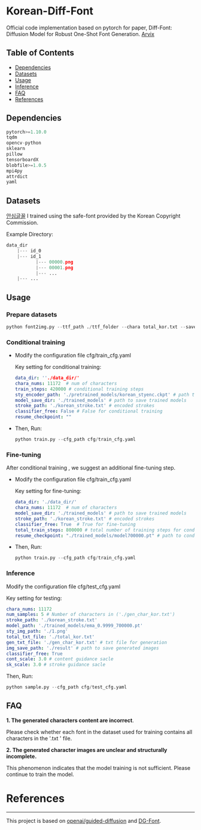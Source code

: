 # Korean-Diff-Font

Official code implementation based on pytorch for paper, Diff-Font: Diffusion Model for Robust One-Shot Font Generation.  [Arvix](https://arxiv.org/pdf/2212.05895.pdf)


## Table of Contents 
- [Dependencies](#dependencies)
- [Datasets](#datasets)
- [Usage](#usage)
- [Inference](#inference)
- [FAQ](#faq)
- [References](#references)



## Dependencies

```python
pytorch>=1.10.0
tqdm
opencv-python
sklearn
pillow
tensorboardX
blobfile>=1.0.5
mpi4py
attrdict
yaml
```



## Datasets

[안심글꼴](https://gongu.copyright.or.kr/gongu/bbs/B0000018/list.do?menuNo=200195) I trained using the safe-font provided by the Korean Copyright Commission.

Example Directory:

```python
data_dir
    |--- id_0
    |--- id_1
           |--- 00000.png
           |--- 00001.png
           |--- ...
    |--- ...
```



## Usage

### Prepare datasets

```python
python font2img.py --ttf_path ./ttf_folder --chara total_kor.txt --save_path ./data_dir --img_size 128 --chara_size 100
```

### Conditional training

- Modify the configuration file cfg/train_cfg.yaml

  Key setting for conditional training:

  ```yaml
  data_dir: ''./data_dir/'
  chara_nums: 11172  # num of characters
  train_steps: 420000 # conditional training steps
  sty_encoder_path: './pretrained_models/korean_styenc.ckpt' # path to pre-trained style encoder
  model_save_dir: './trained_models' # path to save trained models
  stroke_path: './korean_stroke.txt' # encoded strokes
  classifier_free: False # False for conditional training
  resume_checkpoint: ""
  ```

- Then, Run:

  ```python
  python train.py --cfg_path cfg/train_cfg.yaml
  ```

### Fine-tuning

After conditional training , we suggest an additional fine-tuning step.

- Modify the configuration file cfg/train_cfg.yaml

  Key setting for fine-tuning:

  ```yaml
  data_dir: './data_dir/'
  chara_nums: 11172  # num of characters
  model_save_dir: './trained_models' # path to save trained models
  stroke_path: './korean_stroke.txt' # encoded strokes
  classifier_free: True  # True for fine-tuning
  total_train_steps: 800000 # total number of training steps for conditional training and fine-tuning
  resume_checkpoint: "./trained_models/model700000.pt" # path to conditional trained model, required for fine-tuning
  ```

- Then, Run:

  ```python
  python train.py --cfg_path cfg/train_cfg.yaml
  ```

### Inference

Modify the configuration file cfg/test_cfg.yaml

Key setting for testing:

```yaml
chara_nums: 11172
num_samples: 5 # Number of characters in ('./gen_char_kor.txt')
stroke_path: './korean_stroke.txt'
model_path: './trained_models/ema_0.9999_700000.pt'
sty_img_path: './1.png'
total_txt_file: './total_kor.txt'
gen_txt_file: './gen_char_kor.txt' # txt file for generation
img_save_path: './result' # path to save generated images
classifier_free: True 
cont_scale: 3.0 # content guidance sacle
sk_scale: 3.0 # stroke guidance sacle
```

Then, Run:

```python
python sample.py --cfg_path cfg/test_cfg.yaml
```



## FAQ

**1. The generated characters content are incorrect**.

Please check whether each font in the dataset used for training contains all characters in the '.txt ' file.

**2. The generated character images are unclear and structurally incomplete.**

This phenomenon indicates that the model training is not sufficient. Please continue to train the model.





# References

------

This project is based on [openai/guided-diffusion](https://github.com/openai/guided-diffusion) and [DG-Font](https://github.com/ecnuycxie/DG-Font).
